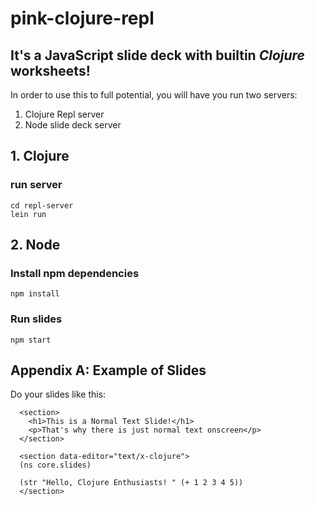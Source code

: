 # pink-clojure-repl
## It's a JavaScript slide deck with builtin _Clojure_ worksheets!

In order to use this to full potential, you will have you run two servers:

 1. Clojure Repl server
 2. Node slide deck server

 
## 1. Clojure
### run server
```
cd repl-server
lein run
```


## 2. Node
### Install npm dependencies
```
npm install
```

### Run slides
```
npm start
```


## Appendix A: Example of Slides

Do your slides like this:

```
  <section>
    <h1>This is a Normal Text Slide!</h1>
    <p>That's why there is just normal text onscreen</p>
  </section>

  <section data-editor="text/x-clojure">
  (ns core.slides)

  (str "Hello, Clojure Enthusiasts! " (+ 1 2 3 4 5))
  </section>
```

